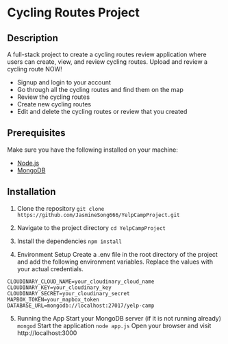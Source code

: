 # Cycling Routes Project

## Description
A full-stack project to create a cycling routes review application where users can create, view, and review cycling routes.
Upload and review a cycling route NOW!

- Signup and login to your account
- Go through all the cycling routes and find them on the map
- Review the cycling routes
- Create new cycling routes
- Edit and delete the cycling routes or review that you created

## Prerequisites
Make sure you have the following installed on your machine:
- [Node.js](https://nodejs.org/)
- [MongoDB](https://www.mongodb.com/)

## Installation
1. Clone the repository
   ```git clone https://github.com/JasmineSong666/YelpCampProject.git```
 
   
2. Navigate to the project directory
  ```cd YelpCampProject```

3. Install the dependencies
   ```npm install```

4. Environment Setup
Create a .env file in the root directory of the project and add the following environment variables. Replace the values with your actual credentials.
```
CLOUDINARY_CLOUD_NAME=your_cloudinary_cloud_name
CLOUDINARY_KEY=your_cloudinary_key
CLOUDINARY_SECRET=your_cloudinary_secret
MAPBOX_TOKEN=your_mapbox_token
DATABASE_URL=mongodb://localhost:27017/yelp-camp
```
5. Running the App
Start your MongoDB server (if it is not running already)
```mongod```
Start the application
```node app.js```
Open your browser and visit http://localhost:3000
